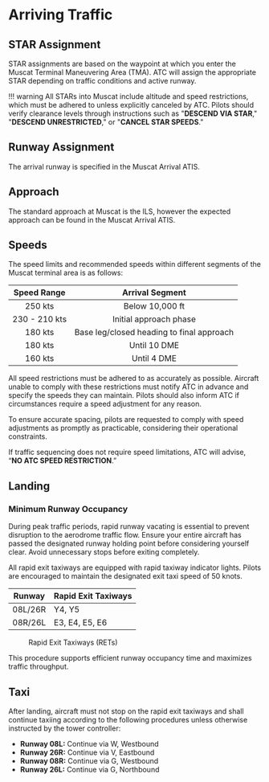 # Arriving Traffic
## STAR Assignment
STAR assignments are based on the waypoint at which you enter the Muscat Terminal Maneuvering Area (TMA). ATC will assign the appropriate STAR depending on traffic conditions and active runway.

!!! warning
    All STARs into Muscat include altitude and speed restrictions, which must be adhered to unless explicitly canceled by ATC. Pilots should verify clearance levels through instructions such as "**DESCEND VIA STAR**," "**DESCEND UNRESTRICTED**," or "**CANCEL STAR SPEEDS**."

## Runway Assignment
The arrival runway is specified in the Muscat Arrival ATIS.

## Approach
The standard approach at Muscat is the ILS, however the expected approach can be found in the Muscat Arrival ATIS.

## Speeds
The speed limits and recommended speeds within different segments of the Muscat terminal area is as follows:

|  Speed Range  |              Arrival Segment              |
|:-------------:|:-----------------------------------------:|
|    250 kts    |              Below 10,000 ft              |
| 230 - 210 kts |           Initial approach phase          |
|    180 kts    | Base leg/closed heading to final approach |
|    180 kts    |                Until 10 DME               |
|    160 kts    |                Until 4 DME                |


All speed restrictions must be adhered to as accurately as possible. Aircraft unable to comply with these restrictions must notify ATC in advance and specify the speeds they can maintain. Pilots should also inform ATC if circumstances require a speed adjustment for any reason.  

To ensure accurate spacing, pilots are requested to comply with speed adjustments as promptly as practicable, considering their operational constraints.  

If traffic sequencing does not require speed limitations, ATC will advise, “**NO ATC SPEED RESTRICTION**.”  

## Landing
### Minimum Runway Occupancy
During peak traffic periods, rapid runway vacating is essential to prevent disruption to the aerodrome traffic flow. Ensure your entire aircraft has passed the designated runway holding point before considering yourself clear. Avoid unnecessary stops before exiting completely.

All rapid exit taxiways are equipped with rapid taxiway indicator lights. Pilots are encouraged to maintain the designated exit taxi speed of 50 knots.

|  Runway  |  Rapid Exit Taxiways  |
|----------|-----------------------|
| 08L/26R  |        Y4, Y5         |
| 08R/26L  |    E3, E4, E5, E6     |
<figure markdown>
  <figcaption>Rapid Exit Taxiways (RETs)</figcaption>
</figure>

This procedure supports efficient runway occupancy time and maximizes traffic throughput.

## Taxi
After landing, aircraft must not stop on the rapid exit taxiways and shall continue taxiing according to the following procedures unless otherwise instructed by the tower controller:  

- **Runway 08L:** Continue via W, Westbound
- **Runway 26R:** Continue via V, Eastbound  
- **Runway 08R:** Continue via G, Westbound 
- **Runway 26L:** Continue via G, Northbound

